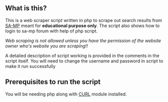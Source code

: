 ## **What is this?**
This is a web scraper script written in php to scrape out search results from [SA-MP](http://forum.sa-mp.com/) meant for **educational purpose only**.
The script also shows how to login to sa-mp forum with help of php script.

_Web scraping is not allowed unless you have the permission of the website owner who's website you are scraping!!_

A detalied description of script working is provided in the comments in the script itself. You will need to change the username and password in script to make it run successfully

## Prerequisites to run the script

You will be needing php along with [CURL](http://php.net/manual/en/book.curl.php) module installed.